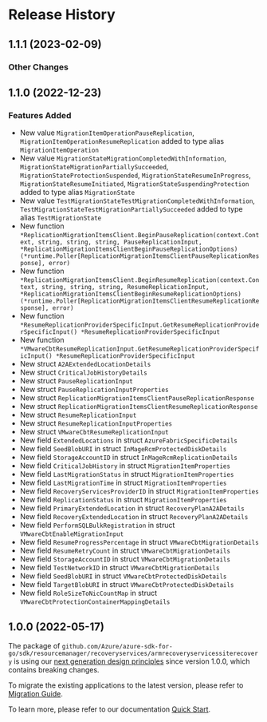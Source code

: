 # Release History

## 1.1.1 (2023-02-09)
### Other Changes


## 1.1.0 (2022-12-23)
### Features Added

- New value `MigrationItemOperationPauseReplication`, `MigrationItemOperationResumeReplication` added to type alias `MigrationItemOperation`
- New value `MigrationStateMigrationCompletedWithInformation`, `MigrationStateMigrationPartiallySucceeded`, `MigrationStateProtectionSuspended`, `MigrationStateResumeInProgress`, `MigrationStateResumeInitiated`, `MigrationStateSuspendingProtection` added to type alias `MigrationState`
- New value `TestMigrationStateTestMigrationCompletedWithInformation`, `TestMigrationStateTestMigrationPartiallySucceeded` added to type alias `TestMigrationState`
- New function `*ReplicationMigrationItemsClient.BeginPauseReplication(context.Context, string, string, string, PauseReplicationInput, *ReplicationMigrationItemsClientBeginPauseReplicationOptions) (*runtime.Poller[ReplicationMigrationItemsClientPauseReplicationResponse], error)`
- New function `*ReplicationMigrationItemsClient.BeginResumeReplication(context.Context, string, string, string, ResumeReplicationInput, *ReplicationMigrationItemsClientBeginResumeReplicationOptions) (*runtime.Poller[ReplicationMigrationItemsClientResumeReplicationResponse], error)`
- New function `*ResumeReplicationProviderSpecificInput.GetResumeReplicationProviderSpecificInput() *ResumeReplicationProviderSpecificInput`
- New function `*VMwareCbtResumeReplicationInput.GetResumeReplicationProviderSpecificInput() *ResumeReplicationProviderSpecificInput`
- New struct `A2AExtendedLocationDetails`
- New struct `CriticalJobHistoryDetails`
- New struct `PauseReplicationInput`
- New struct `PauseReplicationInputProperties`
- New struct `ReplicationMigrationItemsClientPauseReplicationResponse`
- New struct `ReplicationMigrationItemsClientResumeReplicationResponse`
- New struct `ResumeReplicationInput`
- New struct `ResumeReplicationInputProperties`
- New struct `VMwareCbtResumeReplicationInput`
- New field `ExtendedLocations` in struct `AzureFabricSpecificDetails`
- New field `SeedBlobURI` in struct `InMageRcmProtectedDiskDetails`
- New field `StorageAccountID` in struct `InMageRcmReplicationDetails`
- New field `CriticalJobHistory` in struct `MigrationItemProperties`
- New field `LastMigrationStatus` in struct `MigrationItemProperties`
- New field `LastMigrationTime` in struct `MigrationItemProperties`
- New field `RecoveryServicesProviderID` in struct `MigrationItemProperties`
- New field `ReplicationStatus` in struct `MigrationItemProperties`
- New field `PrimaryExtendedLocation` in struct `RecoveryPlanA2ADetails`
- New field `RecoveryExtendedLocation` in struct `RecoveryPlanA2ADetails`
- New field `PerformSQLBulkRegistration` in struct `VMwareCbtEnableMigrationInput`
- New field `ResumeProgressPercentage` in struct `VMwareCbtMigrationDetails`
- New field `ResumeRetryCount` in struct `VMwareCbtMigrationDetails`
- New field `StorageAccountID` in struct `VMwareCbtMigrationDetails`
- New field `TestNetworkID` in struct `VMwareCbtMigrationDetails`
- New field `SeedBlobURI` in struct `VMwareCbtProtectedDiskDetails`
- New field `TargetBlobURI` in struct `VMwareCbtProtectedDiskDetails`
- New field `RoleSizeToNicCountMap` in struct `VMwareCbtProtectionContainerMappingDetails`


## 1.0.0 (2022-05-17)

The package of `github.com/Azure/azure-sdk-for-go/sdk/resourcemanager/recoveryservices/armrecoveryservicessiterecovery` is using our [next generation design principles](https://azure.github.io/azure-sdk/general_introduction.html) since version 1.0.0, which contains breaking changes.

To migrate the existing applications to the latest version, please refer to [Migration Guide](https://aka.ms/azsdk/go/mgmt/migration).

To learn more, please refer to our documentation [Quick Start](https://aka.ms/azsdk/go/mgmt).